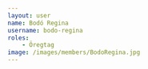 ```yaml
---
layout: user
name: Bodó Regina
username: bodo-regina
roles:
    - Öregtag
image: /images/members/BodoRegina.jpg
---
```

